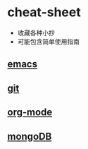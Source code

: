 # cheat-sheet
- 收藏各种小抄
- 可能包含简单使用指南

## [emacs](https://github.com/daodaogua/cheat-sheet/tree/master/emacs)

## [git](https://github.com/daodaogua/cheat-sheet/tree/master/git)

## [org-mode](https://github.com/daodaogua/cheat-sheet/tree/master/org-mode)

## [mongoDB](https://github.com/daodaogua/cheat-sheet/tree/master/MongoDB)

